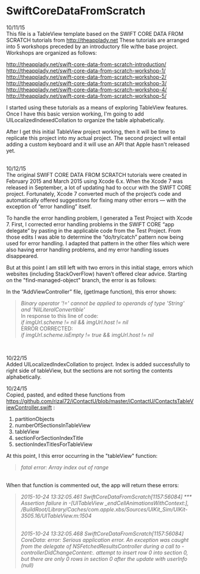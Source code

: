 # SwiftCoreDataFromScratch

10/11/15<br>
This file is a TableView template based on the SWIFT CORE DATA FROM SCRATCH tutorials from http://theapplady.net These tutorials are arranged into 5 workshops preceded by an introductory file w/the base project. Workshops are organized as follows:

http://theapplady.net/swift-core-data-from-scratch-introduction/<br>
http://theapplady.net/swift-core-data-from-scratch-workshop-1/<br>
http://theapplady.net/swift-core-data-from-scratch-workshop-2/<br>
http://theapplady.net/swift-core-data-from-scratch-workshop-3/<br>
http://theapplady.net/swift-core-data-from-scratch-workshop-4/<br>
http://theapplady.net/swift-core-data-from-scratch-workshop-5/<br>

I started using these tutorials as a means of exploring TableView features. Once I have this basic version working, I'm going to add UILocalizedIndexedCollation to organize the table alphabetically.

After I get this initial TableView project working, then it will be time to replicate this project into my actual project. The second project will entail adding a custom keyboard and it will use an API that Apple hasn't released yet.<br><br>

10/12/15<br>
The original SWIFT CORE DATA FROM SCRATCH tutorials were created in February 2015 and March 2015 using Xcode 6.x. When the Xcode 7 was released in September, a lot of updating had to occur with the SWIFT CORE project. Fortunately, Xcode 7 converted much of the project’s code and automatically offered suggestions for fixing many other errors — with the exception of “error handling” itself.

To handle the error handling problem, I generated a Test Project with Xcode 7. First, I corrected error handling problems in the  SWIFT CORE “app delegate” by pasting in the applicable code from the Test Project. From those edits I was able to determine the “do/try/catch” pattern now being used for error handling. I adapted that pattern in the other files which were also having error handling problems, and my error handling issues disappeared.

But at this point I am still left with two errors in this initial stage, errors which websites (including StackOverFlow) haven’t offered clear advice. Starting on the "find-managed-object" branch, the error is as follows:

In the “AddViewController” file, (getImage function), this error shows:
<blockquote><i>Binary operator '!=' cannot be applied to operands of type 'String' and 'NilLiteralConvertible'</i><br>
In response to this line of code:<br>
 <i>if imgUrl.scheme != nil && imgUrl.host != nil</i><br>
ERROR CORRECTED:<br> 
 <i>if imgUrl.scheme.isEmpty != true && imgUrl.host != nil</i></blockquote><br>

10/22/15<br>
Added UILocalizedIndexCollation to project. Index is added successfully to right side of tableView, but the sections are not sorting the contents alphabetically.<br>

10/24/15<br>
Copied, pasted, and edited these functions from https://github.com/rizal72/iContactU/blob/master/iContactU/ContactsTableViewController.swift :<br>
<ol>
<li>partitionObjects</li>
<li>numberOfSectionsInTableView</li>
<li>tableView</li>
<li>sectionForSectionIndexTitle</li>
<li>sectionIndexTitlesForTableView</li>
</ol>
At this point, I this error occurring in the "tableView" function:
<blockquote><i>fatal error: Array index out of range</i></blockquote><br>
When that function is commented out, the app will return these errors:<br>
<blockquote><i>2015-10-24 13:32:05.461 SwiftCoreDataFromScratch[1157:56084] *** Assertion failure in -[UITableView _endCellAnimationsWithContext:], /BuildRoot/Library/Caches/com.apple.xbs/Sources/UIKit_Sim/UIKit-3505.16/UITableView.m:1504<br><br>


2015-10-24 13:32:05.468 SwiftCoreDataFromScratch[1157:56084] CoreData: error: Serious application error.  An exception was caught from the delegate of NSFetchedResultsController during a call to -controllerDidChangeContent:.  attempt to insert row 0 into section 0, but there are only 0 rows in section 0 after the update with userInfo (null)</i><blockquote>
